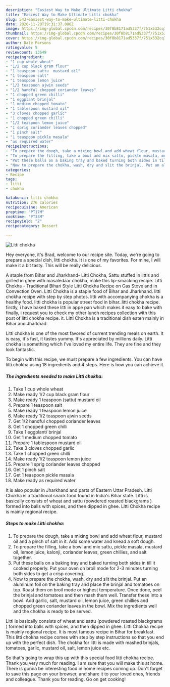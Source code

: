 ```yaml
---
description: "Easiest Way to Make Ultimate Litti chokha"
title: "Easiest Way to Make Ultimate Litti chokha"
slug: 543-easiest-way-to-make-ultimate-litti-chokha
date: 2020-11-20T19:31:37.086Z
image: https://img-global.cpcdn.com/recipes/30f8b8171ad5337f/751x532cq70/litti-chokha-recipe-main-photo.jpg
thumbnail: https://img-global.cpcdn.com/recipes/30f8b8171ad5337f/751x532cq70/litti-chokha-recipe-main-photo.jpg
cover: https://img-global.cpcdn.com/recipes/30f8b8171ad5337f/751x532cq70/litti-chokha-recipe-main-photo.jpg
author: Dale Parsons
ratingvalue: 5
reviewcount: 13649
recipeingredient:
- "1 cup whole wheat"
- "1/2 cup black gram flour"
- "1 teaspoon sattu  mustard oil"
- "1 teaspoon salt"
- "1 teaspoon lemon juice"
- "1/2 teaspoon ajwin seeds"
- "1/2 handful chopped coriander leaves"
- "1 chopped green chilli"
- "1 eggplant brinjal"
- "1 medium chopped tomato"
- "1 tablespoon mustard oil"
- "3 cloves chopped garlic"
- "1 chopped green chilli"
- "1/2 teaspoon lemon juice"
- "1 sprig coriander leaves chopped"
- "1 pinch salt"
- "1 teaspoon pickle masala"
- "as required water"
recipeinstructions:
- "To prepare the dough, take a mixing bowl and add wheat flour, mustard oil and a pinch of salt in it. Add some water and knead a soft dough."
- "To prepare the filling, take a bowl and mix sattu, pickle masala, mustard oil, lemon juice, kalonji, coriander leaves, green chillies, and salt together."
- "Put these balls on a baking tray and baked turning both sides in till it cooked properly. Put your oven on broil mode for 2-3 minutes turning both sides to get a crisp covering."
- "Now to prepare the chokha, wash, dry and slit the brinjal. Put an aluminum foil on the baking tray and place the brinjal and tomatoes on top. Roast them on broil mode or highest temperature. Once done, peel the brinjal and tomatoes and then mash them well. Transfer these into a bowl. Add garlic, salt, mustard oil, lemon juice, green chillies and chopped green coriander leaves in the bowl. Mix the ingredients well and the chokha is ready to be served."
categories:
- Recipe
tags:
- litti
- chokha

katakunci: litti chokha 
nutrition: 276 calories
recipecuisine: American
preptime: "PT17M"
cooktime: "PT33M"
recipeyield: "2"
recipecategory: Dessert

---
```



![Litti chokha](https://img-global.cpcdn.com/recipes/30f8b8171ad5337f/751x532cq70/litti-chokha-recipe-main-photo.jpg)

Hey everyone, it's Brad, welcome to our recipe site. Today, we're going to prepare a special dish, litti chokha. It is one of my favorites. For mine, I will make it a bit tasty. This will be really delicious.

A staple from Bihar and Jharkhand- Litti Chokha, Sattu stuffed in littis and grilled in ghee with masaledaar chokha, make this lip-smacking recipe. Litti Chokha - Traditional Bihari Style Litti Chokha Recipe on Gas Stove and in Convection Oven. Litti Chokha is a staple food of Bihar and Jharkhand. litti chokha recipe with step by step photos. litti with accompanying chokha is a healthy food. litti chokha is popular street food in bihar..litti chokha recipe. firstly, i have baked these litti in appe pan which makes it easy to bake with finally, i request you to check my other lunch recipes collection with this post of litti chokha recipe. it. Litti Chokha is a traditional dish eaten mainly in Bihar and Jharkhad.

Litti chokha is one of the most favored of current trending meals on earth. It is easy, it's fast, it tastes yummy. It's appreciated by millions daily. Litti chokha is something which I've loved my entire life. They are fine and they look fantastic.


To begin with this recipe, we must prepare a few ingredients. You can have litti chokha using 18 ingredients and 4 steps. Here is how you can achieve it.

<!--inarticleads1-->

##### The ingredients needed to make Litti chokha:

1. Take 1 cup whole wheat
1. Make ready 1/2 cup black gram flour
1. Make ready 1 teaspoon (sattu)  mustard oil
1. Prepare 1 teaspoon salt
1. Make ready 1 teaspoon lemon juice
1. Make ready 1/2 teaspoon ajwin seeds
1. Get 1/2 handful chopped coriander leaves
1. Get 1 chopped green chilli
1. Take 1 eggplant/ brinjal
1. Get 1 medium chopped tomato
1. Prepare 1 tablespoon mustard oil
1. Take 3 cloves chopped garlic
1. Take 1 chopped green chilli
1. Make ready 1/2 teaspoon lemon juice
1. Prepare 1 sprig coriander leaves chopped
1. Get 1 pinch salt
1. Get 1 teaspoon pickle masala
1. Make ready as required water


It is also popular in Jharkhand and parts of Eastern Uttar Pradesh. Litti Chokha is a traditional snack food found in India&#39;s Bihar state. Litti is basically consists of wheat and sattu (powdered roasted blackgrams ) formed into balls with spices, and then dipped in ghee. Litti Chokha recipe is mainly regional recipe. 

<!--inarticleads2-->

##### Steps to make Litti chokha:

1. To prepare the dough, take a mixing bowl and add wheat flour, mustard oil and a pinch of salt in it. Add some water and knead a soft dough.
1. To prepare the filling, take a bowl and mix sattu, pickle masala, mustard oil, lemon juice, kalonji, coriander leaves, green chillies, and salt together.
1. Put these balls on a baking tray and baked turning both sides in till it cooked properly. Put your oven on broil mode for 2-3 minutes turning both sides to get a crisp covering.
1. Now to prepare the chokha, wash, dry and slit the brinjal. Put an aluminum foil on the baking tray and place the brinjal and tomatoes on top. Roast them on broil mode or highest temperature. Once done, peel the brinjal and tomatoes and then mash them well. Transfer these into a bowl. Add garlic, salt, mustard oil, lemon juice, green chillies and chopped green coriander leaves in the bowl. Mix the ingredients well and the chokha is ready to be served.


Litti is basically consists of wheat and sattu (powdered roasted blackgrams ) formed into balls with spices, and then dipped in ghee. Litti Chokha recipe is mainly regional recipe. It is most famous recipe in Bihar for breakfast. This litti chokha recipe comes with step by step instructions so that you end up with the perfect dish. The chokha for litti is made with mashed brinjals, tomatoes, garlic, mustard oil, salt, lemon juice etc. 

So that's going to wrap this up with this special food litti chokha recipe. Thank you very much for reading. I am sure that you will make this at home. There is gonna be interesting food in home recipes coming up. Don't forget to save this page on your browser, and share it to your loved ones, friends and colleague. Thank you for reading. Go on get cooking!

